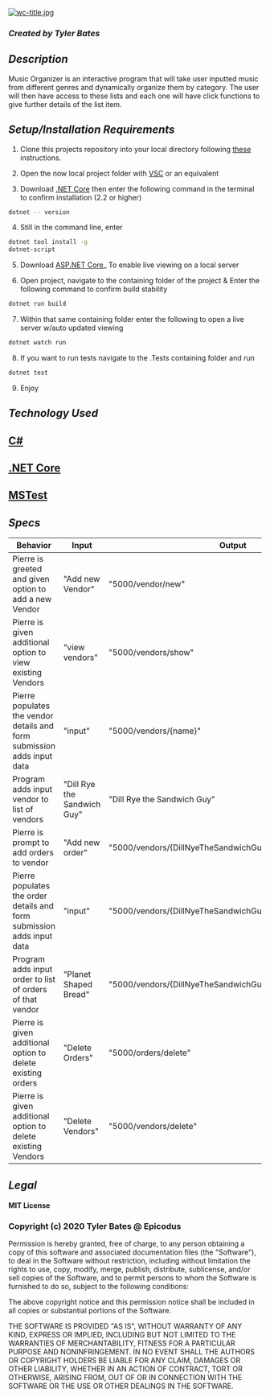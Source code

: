 [![wc-title.jpg](https://iili.io/JWVj3b.png)](https://iili.io/JWVj3b.png)

### _Created by Tyler Bates_

## _Description_

Music Organizer is an interactive program that will take user inputted music from different genres and dynamically organize them by category. The user will then have access to these lists and each one will have click functions to give further details of the list item.


## _Setup/Installation Requirements_ 

1. Clone this projects repository into your local directory following [these](https://www.linode.com/docs/development/version-control/how-to-install-git-and-clone-a-github-repository/) instructions.

2. Open the now local project folder with [VSC](https://code.visualstudio.com/Download) or an equivalent

3. Download [.NET Core](https://docs.microsoft.com/en-us/dotnet/core/install/runtime?pivots=os-windows) then enter the following command in the terminal to confirm installation (2.2 or higher)
```sh
dotnet -- version
``` 
4. Still in the command line, enter
```sh
dotnet tool install -g 
dotnet-script
```
5. Download [ASP.NET Core](https://dotnet.microsoft.com/download)_ To enable live viewing on a local server

6. Open project, navigate to the containing folder of the project & Enter the following command to confirm build stability 

```sh
dotnet run build 
```

7. Within that same containing folder enter the following to open a live server w/auto updated viewing
```sh
dotnet watch run
``` 
8. If you want to run tests navigate to the .Tests containing folder and run

```sh
dotnet test
```
9. Enjoy

## _Technology Used_

## <a href="https://en.wikipedia.org/wiki/C_Sharp_%28programming_language%29">C#</a>
## <a href="https://en.wikipedia.org/wiki/.NET_Core">.NET Core</a>
## <a href="https://en.wikipedia.org/wiki/Visual_Studio_Unit_Testing_Framework">MSTest</a>

## _Specs_

|Behavior|Input|Output|
|-----|-----|-----|
|Pierre is greeted and given option to add a new Vendor|"Add new Vendor"|"5000/vendor/new"|
|Pierre is given additional option to view existing Vendors|"view vendors"|"5000/vendors/show"|
|Pierre populates the vendor details and form submission adds input data |"input"|"5000/vendors/{name}"|
|Program adds input vendor to list of vendors|"Dill Rye the Sandwich Guy"|"Dill Rye the Sandwich Guy"|
|Pierre is prompt to add orders to vendor|"Add new order"|"5000/vendors/{DillNyeTheSandwichGuy}/new"|
|Pierre populates the order details and form submission adds input data|"input"|"5000/vendors/{DillNyeTheSandwichGuy}/{Order}"|
|Program adds input order to list of orders of that vendor|"Planet Shaped Bread"|"5000/vendors/{DillNyeTheSandwichGuy}/{PlanetShapedBread}"|
|Pierre is given additional option to delete existing orders|"Delete Orders"|"5000/orders/delete"|
|Pierre is given additional option to delete existing Vendors|"Delete Vendors"|"5000/vendors/delete"|

## _Legal_

#### MIT License

### Copyright (c) 2020 Tyler Bates @ Epicodus

Permission is hereby granted, free of charge, to any person obtaining a copy
of this software and associated documentation files (the "Software"), to deal
in the Software without restriction, including without limitation the rights
to use, copy, modify, merge, publish, distribute, sublicense, and/or sell
copies of the Software, and to permit persons to whom the Software is
furnished to do so, subject to the following conditions:

The above copyright notice and this permission notice shall be included in all
copies or substantial portions of the Software.

THE SOFTWARE IS PROVIDED "AS IS", WITHOUT WARRANTY OF ANY KIND, EXPRESS OR
IMPLIED, INCLUDING BUT NOT LIMITED TO THE WARRANTIES OF MERCHANTABILITY,
FITNESS FOR A PARTICULAR PURPOSE AND NONINFRINGEMENT. IN NO EVENT SHALL THE
AUTHORS OR COPYRIGHT HOLDERS BE LIABLE FOR ANY CLAIM, DAMAGES OR OTHER
LIABILITY, WHETHER IN AN ACTION OF CONTRACT, TORT OR OTHERWISE, ARISING FROM,
OUT OF OR IN CONNECTION WITH THE SOFTWARE OR THE USE OR OTHER DEALINGS IN THE
SOFTWARE.